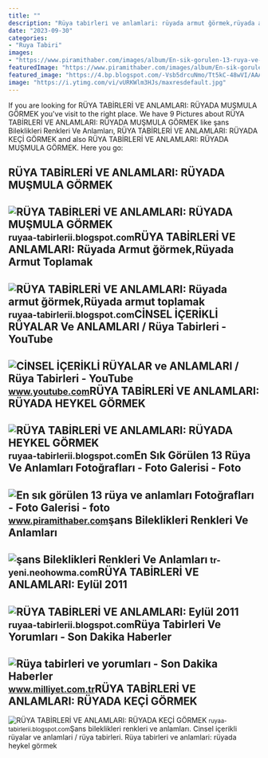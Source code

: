 ```yaml
---
title: ""
description: "Rüya tabi̇rleri̇ ve anlamlari: rüyada armut ğörmek,rüyada armut toplamak"
date: "2023-09-30"
categories:
- "Ruya Tabiri"
images:
- "https://www.piramithaber.com/images/album/En-sik-gorulen-13-ruya-ve-anlamlari--bilinmeyen-ruyalar-tabirleri-yorumlari-1.jpg"
featuredImage: "https://www.piramithaber.com/images/album/En-sik-gorulen-13-ruya-ve-anlamlari--bilinmeyen-ruyalar-tabirleri-yorumlari-1.jpg"
featured_image: "https://4.bp.blogspot.com/-Vsb5drcuNmo/Tt5kC-48wVI/AAAAAAAABoE/K1QvPTbRa_g/s1600/heykel.jpg"
image: "https://i.ytimg.com/vi/vURKWlm3HJs/maxresdefault.jpg"
---
```


If you are looking for RÜYA TABİRLERİ VE ANLAMLARI: RÜYADA MUŞMULA GÖRMEK you've visit to the right place. We have 9 Pictures about RÜYA TABİRLERİ VE ANLAMLARI: RÜYADA MUŞMULA GÖRMEK like şans Bileklikleri Renkleri Ve Anlamları, RÜYA TABİRLERİ VE ANLAMLARI: RÜYADA KEÇİ GÖRMEK and also RÜYA TABİRLERİ VE ANLAMLARI: RÜYADA MUŞMULA GÖRMEK. Here you go:

RÜYA TABİRLERİ VE ANLAMLARI: RÜYADA MUŞMULA GÖRMEK
--------------------------------------------------

 ![RÜYA TABİRLERİ VE ANLAMLARI: RÜYADA MUŞMULA GÖRMEK](http://1.bp.blogspot.com/_PtVK4JD4_kw/TURQiMI6dCI/AAAAAAAABKQ/ADaEkKvcK4w/s1600/mu%25C5%259Fmula.jpeg) <small>ruyaa-tabirlerii.blogspot.com</small>RÜYA TABİRLERİ VE ANLAMLARI: Rüyada Armut ğörmek,Rüyada Armut Toplamak
----------------------------------------------------------------------

 ![RÜYA TABİRLERİ VE ANLAMLARI: Rüyada armut ğörmek,Rüyada armut toplamak](https://2.bp.blogspot.com/-5aYQytLa4d8/UPxDRY-PVfI/AAAAAAAAB7E/uZE2OKkvVrU/s1600/armut.jpg) <small>ruyaa-tabirlerii.blogspot.com</small>CİNSEL İÇERİKLİ RÜYALAR Ve ANLAMLARI / Rüya Tabirleri - YouTube
---------------------------------------------------------------

 ![CİNSEL İÇERİKLİ RÜYALAR ve ANLAMLARI / Rüya Tabirleri - YouTube](https://i.ytimg.com/vi/vURKWlm3HJs/maxresdefault.jpg) <small>www.youtube.com</small>RÜYA TABİRLERİ VE ANLAMLARI: RÜYADA HEYKEL GÖRMEK
-------------------------------------------------

 ![RÜYA TABİRLERİ VE ANLAMLARI: RÜYADA HEYKEL GÖRMEK](https://4.bp.blogspot.com/-Vsb5drcuNmo/Tt5kC-48wVI/AAAAAAAABoE/K1QvPTbRa_g/s1600/heykel.jpg) <small>ruyaa-tabirlerii.blogspot.com</small>En Sık Görülen 13 Rüya Ve Anlamları Fotoğrafları - Foto Galerisi - Foto
-----------------------------------------------------------------------

 ![En sık görülen 13 rüya ve anlamları Fotoğrafları - Foto Galerisi - foto](https://www.piramithaber.com/images/album/En-sik-gorulen-13-ruya-ve-anlamlari--bilinmeyen-ruyalar-tabirleri-yorumlari-1.jpg) <small>www.piramithaber.com</small>şans Bileklikleri Renkleri Ve Anlamları
---------------------------------------

 ![şans Bileklikleri Renkleri Ve Anlamları](https://cdn.dsmcdn.com/mnresize/415/622/ty36/product/media/images/20201218/1/39393128/120489019/0/0_org_zoom.jpg) <small>tr-yeni.neohowma.com</small>RÜYA TABİRLERİ VE ANLAMLARI: Eylül 2011
---------------------------------------

 ![RÜYA TABİRLERİ VE ANLAMLARI: Eylül 2011](https://2.bp.blogspot.com/-GUEaNkZ82os/ToB_ipP4q1I/AAAAAAAABW8/1aVfuWhBRn8/s1600/PEYN%25C4%25B0R.jpg) <small>ruyaa-tabirlerii.blogspot.com</small>Rüya Tabirleri Ve Yorumları - Son Dakika Haberler
-------------------------------------------------

 ![Rüya tabirleri ve yorumları - Son Dakika Haberler](http://i.milliyet.com.tr/YeniAnaResim/2016/03/13/ruya-tabirleri-ve-yorumlari-6729367.Jpeg) <small>www.milliyet.com.tr</small>RÜYA TABİRLERİ VE ANLAMLARI: RÜYADA KEÇİ GÖRMEK
-----------------------------------------------

 ![RÜYA TABİRLERİ VE ANLAMLARI: RÜYADA KEÇİ GÖRMEK](https://3.bp.blogspot.com/_PtVK4JD4_kw/TUREIkzuCnI/AAAAAAAABJk/04FJOR-txUI/s1600/ke%25C3%25A7i.jpeg) <small>ruyaa-tabirlerii.blogspot.com</small>Şans bileklikleri renkleri ve anlamları. Ci̇nsel i̇çeri̇kli̇ rüyalar ve anlamlari / rüya tabirleri. Rüya tabi̇rleri̇ ve anlamlari: rüyada heykel görmek
